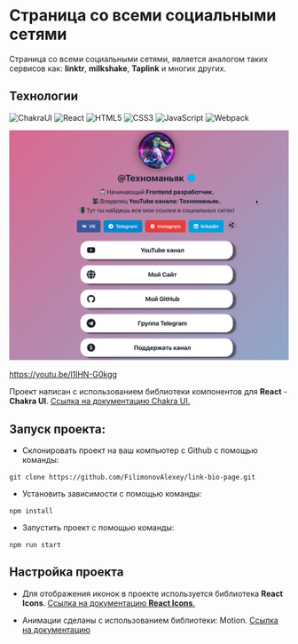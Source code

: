 # Страница со всеми социальными сетями

Страница со всеми социальными сетями, является аналогом таких сервисов как: **linktr**, **milkshake**, **Taplink** и многих других.

## Технологии
![ChakraUI](https://img.shields.io/badge/-chakraUI-61daf8?logo=chakraUI&logoColor=black)
![React](https://img.shields.io/badge/-React-61daf8?logo=react&logoColor=black)
![HTML5](https://img.shields.io/badge/-HTML5-e34f26?logo=html5&logoColor=white)
![CSS3](https://img.shields.io/badge/-CSS3-1572b6?logo=css3&logoColor=white)
![JavaScript](https://img.shields.io/badge/-JavaScript-f7df1e?logo=javaScript&logoColor=black)
![Webpack](https://img.shields.io/badge/-Webpack-99d6f8?logo=webpack&logoColor=black)

![](./public/Preview.png)

https://youtu.be/l1lHN-G0kgg

Проект написан с использованием библиотеки компонентов для **React** - **Chakra UI**. [Ссылка на документацию Chakra UI.](https://chakra-ui.com/getting-started)

## Запуск проекта:
* Склонировать проект на ваш компьютер с Github с помощью команды:
```
git clone https://github.com/FilimonovAlexey/link-bio-page.git
```

* Установить зависимости с помощью команды:
```
npm install
```
* Запустить проект с помощью команды:
```
npm run start
```

## Настройка проекта

* Для отображения иконок в проекте используется библиотека **React Icons**. [Ссылка на документацию **React Icons**.](https://react-icons.github.io/react-icons)

* Анимации сделаны с использованием библиотеки: Motion. [Ссылка на документацию](https://www.framer.com/motion/introduction/)
